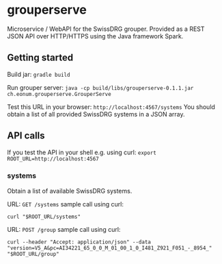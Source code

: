 # grouperserve
Microservice / WebAPI for the SwissDRG grouper. Provided as a REST JSON API over HTTP/HTTPS using the Java framework Spark.

## Getting started

Build jar:
`gradle build`

Run grouper server:
`java -cp build/libs/grouperserve-0.1.1.jar ch.eonum.grouperserve.GrouperServe`


Test this URL in your browser:
`http://localhost:4567/systems`
You should obtain a list of all provided SwissDRG systems in a JSON array.

## API calls

If you test the API in your shell e.g. using curl:
`export ROOT_URL=http://localhost:4567`

### systems
Obtain a list of available SwissDRG systems.

URL:
`GET /systems`
sample call using curl:

``curl "$ROOT_URL/systems"``

URL:
`POST /group`
sample call using curl: 

``curl --header "Accept: application/json" --data "version=V5_A&pc=AI34221_65_0_0_M_01_00_1_0_I481_Z921_F051_-_8954_" "$ROOT_URL/group"``






